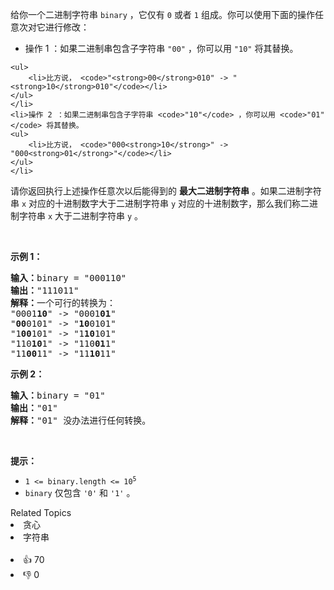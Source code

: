 <p>给你一个二进制字符串&nbsp;<code>binary</code>&nbsp;，它仅有&nbsp;<code>0</code>&nbsp;或者&nbsp;<code>1</code>&nbsp;组成。你可以使用下面的操作任意次对它进行修改：</p>

<ul> 
 <li>操作 1 ：如果二进制串包含子字符串&nbsp;<code>"00"</code>&nbsp;，你可以用&nbsp;<code>"10"</code>&nbsp;将其替换。 </li>
</ul>

    <ul>
    	<li>比方说， <code>"<strong>00</strong>010" -> "<strong>10</strong>010"</code></li>
    </ul>
    </li>
    <li>操作 2 ：如果二进制串包含子字符串 <code>"10"</code> ，你可以用 <code>"01"</code> 将其替换。
    <ul>
    	<li>比方说， <code>"000<strong>10</strong>" -> "000<strong>01</strong>"</code></li>
    </ul>
    </li>


<p>请你返回执行上述操作任意次以后能得到的 <strong>最大二进制字符串</strong>&nbsp;。如果二进制字符串 <code>x</code>&nbsp;对应的十进制数字大于二进制字符串 <code>y</code>&nbsp;对应的十进制数字，那么我们称二进制字符串<em>&nbsp;</em><code>x</code><em>&nbsp;</em>大于二进制字符串<em>&nbsp;</em><code>y</code><em>&nbsp;</em>。</p>

<p>&nbsp;</p>

<p><strong>示例 1：</strong></p>

<pre>
<b>输入：</b>binary = "000110"
<b>输出：</b>"111011"
<b>解释：</b>一个可行的转换为：
"0001<strong>10</strong>" -&gt; "0001<strong>01</strong>" 
"<strong>00</strong>0101" -&gt; "<strong>10</strong>0101" 
"1<strong>00</strong>101" -&gt; "1<strong>10</strong>101" 
"110<strong>10</strong>1" -&gt; "110<strong>01</strong>1" 
"11<strong>00</strong>11" -&gt; "11<strong>10</strong>11"
</pre>

<p><strong>示例 2：</strong></p>

<pre>
<b>输入：</b>binary = "01"
<b>输出：</b>"01"
<b>解释：</b>"01" 没办法进行任何转换。
</pre>

<p>&nbsp;</p>

<p><strong>提示：</strong></p>

<ul> 
 <li><code>1 &lt;= binary.length &lt;= 10<sup>5</sup></code></li> 
 <li><code>binary</code> 仅包含&nbsp;<code>'0'</code> 和&nbsp;<code>'1'</code> 。</li> 
</ul>

<div><div>Related Topics</div><div><li>贪心</li><li>字符串</li></div></div><br><div><li>👍 70</li><li>👎 0</li></div>